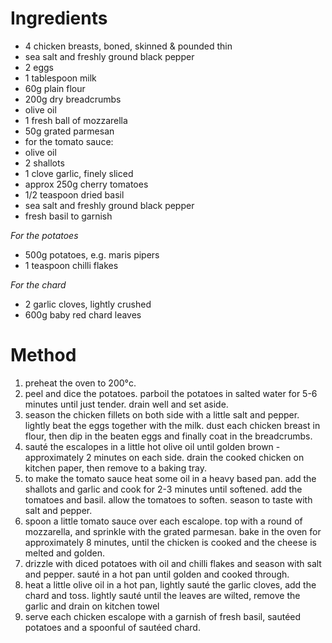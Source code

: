 # Ingredients

-   4 chicken breasts, boned, skinned & pounded thin
-   sea salt and freshly ground black pepper
-   2 eggs
-   1 tablespoon milk
-   60g plain flour
-   200g dry breadcrumbs
-   olive oil
-   1 fresh ball of mozzarella
-   50g grated parmesan
-   for the tomato sauce:
-   olive oil
-   2 shallots
-   1 clove garlic, finely sliced
-   approx 250g cherry tomatoes
-   1/2 teaspoon dried basil
-   sea salt and freshly ground black pepper
-   fresh basil to garnish

*For the potatoes*

-   500g potatoes, e.g. maris pipers
-   1 teaspoon chilli flakes

*For the chard*

-   2 garlic cloves, lightly crushed
-   600g baby red chard leaves

# Method

1.  preheat the oven to 200°c.
2.  peel and dice the potatoes. parboil the potatoes in salted water for 5-6 minutes until just tender. drain well and set aside.
3.  season the chicken fillets on both side with a little salt and pepper. lightly beat the eggs together with the milk. dust each chicken breast in flour, then dip in the beaten eggs and finally coat in the breadcrumbs.
4.  sauté the escalopes in a little hot olive oil until golden brown - approximately 2 minutes on each side. drain the cooked chicken on kitchen paper, then remove to a baking tray.
5.  to make the tomato sauce heat some oil in a heavy based pan. add the shallots and garlic and cook for 2-3 minutes until softened. add the tomatoes and basil. allow the tomatoes to soften. season to taste with salt and pepper.
6.  spoon a little tomato sauce over each escalope. top with a round of mozzarella, and sprinkle with the grated parmesan. bake in the oven for approximately 8 minutes, until the chicken is cooked and the cheese is melted and golden.
7.  drizzle with diced potatoes with oil and chilli flakes and season with salt and pepper. sauté in a hot pan until golden and cooked through.
8.  heat a little olive oil in a hot pan, lightly sauté the garlic cloves, add the chard and toss. lightly sauté until the leaves are wilted, remove the garlic and drain on kitchen towel
9.  serve each chicken escalope with a garnish of fresh basil, sautéed potatoes and a spoonful of sautéed chard.

